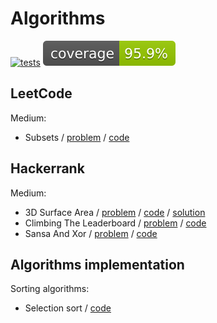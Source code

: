 # Algorithms
[![tests](https://github.com/xtenzQ/Algorithms/actions/workflows/tests.yml/badge.svg)](https://github.com/xtenzQ/Algorithms/actions/workflows/tests.yml)
![Coverage](.github/badges/jacoco.svg)

## LeetCode

Medium:
- Subsets / [problem](https://leetcode.com/problems/subsets/description/) / [code](src/main/java/com/xtenzq/leetcode/Subsets.java)

## Hackerrank

Medium:
- 3D Surface Area / [problem](https://www.hackerrank.com/challenges/3d-surface-area/problem) / [code](src/main/java/com/xtenzq/hackerrank/ThreeDSurfaceArea.java) / [solution](docs/img/3d_solution.jpg)
- Climbing The Leaderboard / [problem](https://www.hackerrank.com/challenges/climbing-the-leaderboard/problem) / [code](src/main/java/com/xtenzq/hackerrank/ClimbingTheLeaderboard.java)
- Sansa And Xor / [problem](https://www.hackerrank.com/challenges/sansa-and-xor/problem) / [code](src/main/java/com/xtenzq/hackerrank/SansaAndXor.java)

## Algorithms implementation

Sorting algorithms:
- Selection sort / [code](src/main/java/com/xtenzq/algorithms/SelectionSort.java)

